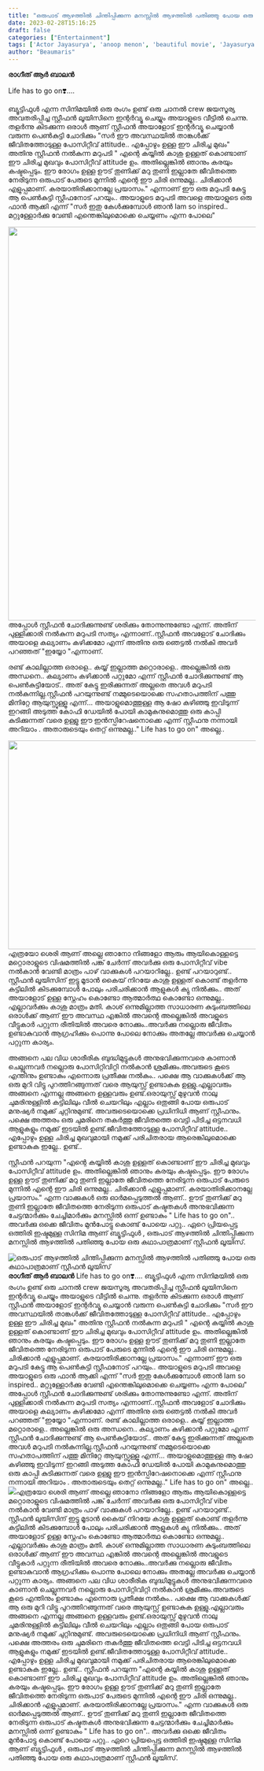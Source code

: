 ```yaml
---
title: "ഒരുപാട് ആഴത്തിൽ ചിന്തിപ്പിക്കുന്ന മനസ്സിൽ ആഴത്തിൽ പതിഞ്ഞു പോയ ഒരു കഥാപാത്രമാണ് സ്റ്റീഫൻ ലൂയിസ്‌"
date: 2023-02-28T15:16:25
draft: false
categories: ["Entertainment"]
tags: ['Actor Jayasurya', 'anoop menon', 'beautiful movie', 'Jayasurya']
author: "Beaumaris"
---
```


<strong>രാഗീത് ആർ ബാലൻ</strong>

Life has to go on❣️....

ബ്യൂട്ടിഫുൾ എന്ന സിനിമയിൽ ഒരു രംഗം ഉണ്ട് ഒരു ചാനൽ crew ജയസൂര്യ അവതരിപ്പിച്ച സ്റ്റീഫൻ ലൂയിസിനെ ഇന്റർവ്യൂ ചെയ്യും അയാളുടെ വീട്ടിൽ ചെന്നു. തളർന്നു കിടക്കുന്ന ഒരാൾ ആണ് സ്റ്റീഫൻ അയാളോട് ഇന്റർവ്യൂ ചെയ്യാൻ വരുന്ന പെൺകുട്ടി ചോദിക്കും
"സർ ഈ അവസ്ഥയിൽ താങ്കൾക്ക് ജീവിതത്തോടുള്ള പോസിറ്റീവ് attitude.. എപ്പോഴും ഉള്ള ഈ ചിരിച്ച മുഖം"
അതിനു സ്റ്റീഫൻ നൽകുന്ന മറുപടി
" എന്റെ കയ്യിൽ കാശു ഉള്ളത് കൊണ്ടാണ് ഈ ചിരിച്ച മുഖവും പോസിറ്റീവ് attitude ഉം. അതില്ലെങ്കിൽ ഞാനും കരയും കഷ്ടപ്പെടും. ഈ രോഗം ഉള്ള ഊട് തുണിക്ക് മറു തുണി ഇല്ലാതേ ജീവിതത്തെ നേരിടുന്ന ഒരുപാട് പേരുടെ മുന്നിൽ എന്റെ ഈ ചിരി ഒന്നുമല്ല.. ചിരിക്കാൻ എളുപ്പമാണ്. കരയാതിരിക്കാനല്ലേ പ്രയാസം." എന്നാണ്
ഈ ഒരു മറുപടി കേട്ടു ആ പെൺകുട്ടി സ്റ്റീഫനോട് പറയും.. അയാളുടെ മറുപടി അവളെ അയാളുടെ ഒരു ഫാൻ ആക്കി എന്ന്
"സർ ഇതു കേൾക്കുമ്പോൾ ഞാൻ Iam so inspired.. മറ്റുള്ളോർക്കു വേണ്ടി എന്തെങ്കിലുമൊക്കെ ചെയ്യണം എന്ന പോലെ"

<img class="size-large wp-image-385736 aligncenter" src="https://cdn.boolokam.com/articles/2023/02/r2r2r-1024x1024.jpg" alt="" width="800" height="800" />അപ്പോൾ സ്റ്റീഫൻ ചോദിക്കുന്നുണ്ട് ശരിക്കും തോന്നുന്നുണ്ടോ എന്ന്. അതിന് പുള്ളിക്കാരി നൽകുന്ന മറുപടി സത്യം എന്നാണ്..സ്റ്റീഫൻ അവളോട്‌ ചോദിക്കും അയാളെ കല്യാണം കഴിക്കമോ എന്ന് അതിനു ഒരു ഞെട്ടൽ നൽകി അവർ പറഞ്ഞത് "ഇയ്യോ "എന്നാണ്.

രണ്ട് കാലില്ലാത്ത ഒരാളെ.. കയ്യ് ഇല്ലാത്ത മറ്റൊരാളെ.. അല്ലെങ്കിൽ ഒരു അന്ധനെ.. കല്യാണം കഴിക്കാൻ പറ്റുമോ എന്ന് സ്റ്റീഫൻ ചോദിക്കുന്നുണ്ട് ആ പെൺകുട്ടിയോട്.. അത് കേട്ടു ഇരിക്കുന്നത് അല്ലതെ അവൾ മറുപടി നൽകുന്നില്ല.സ്റ്റീഫൻ പറയുന്നുണ്ട് നമ്മുടെയൊക്കെ സഹതാപത്തിന് പത്തു മിനിറ്റേ ആയുസ്സുള്ളൂ എന്ന്... അയാളുമൊത്തുള്ള ആ ഷോ കഴിഞ്ഞു ഇവിടുന്ന് ഇറങ്ങി അടുത്ത കോഫി ഡേയിൽ പോയി കാമുകനുമൊത്തു ഒരു കാപ്പി കുടിക്കുന്നത് വരെ ഉള്ളു ഈ ഇൻസ്പിറേഷനൊക്കെ എന്ന് സ്റ്റീഫനു നന്നായി അറിയാം . അതാരുടെയും തെറ്റ് ഒന്നുമല്ല.." Life has to go on" അല്ലെ..

<img class="size-full wp-image-385737 aligncenter" src="https://cdn.boolokam.com/articles/2023/02/r2rr2r2r22r.jpg" alt="" width="636" height="424" />എത്രയോ ശെരി ആണ് അല്ലെ ഞാനോ നിങ്ങളോ ആരും ആയികൊള്ളട്ടെ മറ്റൊരാളുടെ വിഷമത്തിൽ പങ്ക് ചേർന്ന് അവർക്കു ഒരു പോസിറ്റീവ് vibe നൽകാൻ വേണ്ടി മാത്രം പാഴ് വാക്കുകൾ പറയാറില്ലേ.. ഉണ്ട് പറയാറുണ്ട്.. സ്റ്റീഫൻ ലൂയിസിന് ഇട്ടു മൂടാൻ കൈയ് നിറയേ കാശു ഉള്ളത് കൊണ്ട് തളർന്നു കട്ടിലിൽ കിടക്കുമ്പോൾ പോലും പരിചരിക്കാൻ ആളുകൾ ക്യു നിൽക്കും.. അത് അയാളോട് ഉള്ള സ്നേഹം കൊണ്ടോ ആത്മാർത്ഥ കൊണ്ടോ ഒന്നുമല്ല.. എല്ലാവർക്കും കാശു മാത്രം മതി. കാശ് ഒന്നുമില്ലാത്ത സാധാരണ കുടുംബത്തിലെ ഒരാൾക്ക് ആണ് ഈ അവസ്ഥ എങ്കിൽ അവന്റെ അല്ലെങ്കിൽ അവളുടെ വീട്ടുകാർ പറ്റുന്ന രീതിയിൽ അവരെ നോക്കും..അവർക്കു നല്ലൊരു ജീവിതം ഉണ്ടാകുവാൻ ആഗ്രഹിക്കും പൊന്നു പോലെ നോക്കും അതല്ലേ അവർക്കു ചെയ്യാൻ പറ്റുന്ന കാര്യം.

അങ്ങനെ പല വിധ ശാരീരിക ബുദ്ധിമുട്ടുകൾ അനുഭവിക്കുന്നവരെ കാണാൻ ചെല്ലുന്നവർ നല്ലൊരു പോസിറ്റിവിറ്റി നൽകാൻ ശ്രമിക്കും.അവരുടെ കൂടെ എന്തിനും ഉണ്ടാകും എന്നൊരു പ്രതീക്ഷ നൽകും.. പക്ഷെ ആ വാക്കുകൾക്ക് ആ ഒരു മുറി വിട്ടു പുറത്തിറങ്ങുന്നത് വരെ ആയുസ്സ് ഉണ്ടാകുക ഉള്ളു.എല്ലാവരും അങ്ങനെ എന്നല്ല അങ്ങനെ ഉള്ളവരും ഉണ്ട്.ഒരായുസ്സ് മുഴുവൻ നാലു ചുമരിനുള്ളിൽ കട്ടിലിലും വീൽ ചെയറിലും എല്ലാം ഒതുങ്ങി പോയ ഒരുപാട് മനുഷ്യർ നമുക്ക് ചുറ്റിനുമുണ്ട്. അവരുടെയൊക്കെ പ്രധിനിധി ആണ് സ്റ്റീഫനും. പക്ഷെ അത്തരം ഒരു ചുമരിനെ തകർത്തു ജീവിതത്തെ വെട്ടി പിടിച്ച ഒട്ടനവധി ആളുകളും നമുക്ക് ഇടയിൽ ഉണ്ട്.ജീവിതത്തോടുള്ള പോസിറ്റീവ് attitude.. എപ്പോഴും ഉള്ള ചിരിച്ച മുഖവുമായി നമുക്ക് പരിചിതരായ ആരെങ്കിലുമൊക്കെ ഉണ്ടാകുക ഇല്ലേ.. ഉണ്ട്..

സ്റ്റീഫൻ പറയുന്ന "എന്റെ കയ്യിൽ കാശു ഉള്ളത് കൊണ്ടാണ് ഈ ചിരിച്ച മുഖവും പോസിറ്റീവ് attitude ഉം. അതില്ലെങ്കിൽ ഞാനും കരയും കഷ്ടപ്പെടും. ഈ രോഗം ഉള്ള ഊട് തുണിക്ക് മറു തുണി ഇല്ലാതേ ജീവിതത്തെ നേരിടുന്ന ഒരുപാട് പേരുടെ മുന്നിൽ എന്റെ ഈ ചിരി ഒന്നുമല്ല.. ചിരിക്കാൻ എളുപ്പമാണ്. കരയാതിരിക്കാനല്ലേ പ്രയാസം." എന്ന വാക്കുകൾ ഒരു ഓർമപ്പെടുത്തൽ ആണ്.. ഊട് തുണിക്ക് മറു തുണി ഇല്ലാതേ ജീവിതത്തെ നേരിടുന്ന ഒരുപാട് കഷ്ടതകൾ അനുഭവിക്കുന്ന ചേട്ടന്മാർക്കും ചേച്ചിമാർക്കും മനസ്സിൽ ഒന്ന് ഉണ്ടാകും " Life has to go on".. അവർക്കു ഒക്കെ ജീവിതം മുൻപോട്ടു കൊണ്ട് പോയെ പറ്റു..
ഏറെ പ്രിയപ്പെട്ട ഒത്തിരി ഇഷ്ടമുള്ള സിനിമ ആണ് ബ്യൂട്ടിഫുൾ , ഒരുപാട് ആഴത്തിൽ ചിന്തിപ്പിക്കുന്ന മനസ്സിൽ ആഴത്തിൽ പതിഞ്ഞു പോയ ഒരു കഥാപാത്രമാണ് സ്റ്റീഫൻ ലൂയിസ്‌.


![ഒരുപാട് ആഴത്തിൽ ചിന്തിപ്പിക്കുന്ന മനസ്സിൽ ആഴത്തിൽ പതിഞ്ഞു പോയ ഒരു കഥാപാത്രമാണ് സ്റ്റീഫൻ ലൂയിസ്‌](https://cdn.boolokam.com/articles/2023/02/r2r2r-1024x1024.jpg)**രാഗീത് ആർ ബാലൻ** Life has to go on❣️.... ബ്യൂട്ടിഫുൾ എന്ന സിനിമയിൽ ഒരു രംഗം ഉണ്ട് ഒരു ചാനൽ crew ജയസൂര്യ അവതരിപ്പിച്ച സ്റ്റീഫൻ ലൂയിസിനെ ഇന്റർവ്യൂ ചെയ്യും അയാളുടെ വീട്ടിൽ ചെന്നു. തളർന്നു കിടക്കുന്ന ഒരാൾ ആണ് സ്റ്റീഫൻ അയാളോട് ഇന്റർവ്യൂ ചെയ്യാൻ വരുന്ന പെൺകുട്ടി ചോദിക്കും "സർ ഈ അവസ്ഥയിൽ താങ്കൾക്ക് ജീവിതത്തോടുള്ള പോസിറ്റീവ് attitude.. എപ്പോഴും ഉള്ള ഈ ചിരിച്ച മുഖം" അതിനു സ്റ്റീഫൻ നൽകുന്ന മറുപടി " എന്റെ കയ്യിൽ കാശു ഉള്ളത് കൊണ്ടാണ് ഈ ചിരിച്ച മുഖവും പോസിറ്റീവ് attitude ഉം. അതില്ലെങ്കിൽ ഞാനും കരയും കഷ്ടപ്പെടും. ഈ രോഗം ഉള്ള ഊട് തുണിക്ക് മറു തുണി ഇല്ലാതേ ജീവിതത്തെ നേരിടുന്ന ഒരുപാട് പേരുടെ മുന്നിൽ എന്റെ ഈ ചിരി ഒന്നുമല്ല.. ചിരിക്കാൻ എളുപ്പമാണ്. കരയാതിരിക്കാനല്ലേ പ്രയാസം." എന്നാണ് ഈ ഒരു മറുപടി കേട്ടു ആ പെൺകുട്ടി സ്റ്റീഫനോട് പറയും.. അയാളുടെ മറുപടി അവളെ അയാളുടെ ഒരു ഫാൻ ആക്കി എന്ന് "സർ ഇതു കേൾക്കുമ്പോൾ ഞാൻ Iam so inspired.. മറ്റുള്ളോർക്കു വേണ്ടി എന്തെങ്കിലുമൊക്കെ ചെയ്യണം എന്ന പോലെ" അപ്പോൾ സ്റ്റീഫൻ ചോദിക്കുന്നുണ്ട് ശരിക്കും തോന്നുന്നുണ്ടോ എന്ന്. അതിന് പുള്ളിക്കാരി നൽകുന്ന മറുപടി സത്യം എന്നാണ്..സ്റ്റീഫൻ അവളോട്‌ ചോദിക്കും അയാളെ കല്യാണം കഴിക്കമോ എന്ന് അതിനു ഒരു ഞെട്ടൽ നൽകി അവർ പറഞ്ഞത് "ഇയ്യോ "എന്നാണ്. രണ്ട് കാലില്ലാത്ത ഒരാളെ.. കയ്യ് ഇല്ലാത്ത മറ്റൊരാളെ.. അല്ലെങ്കിൽ ഒരു അന്ധനെ.. കല്യാണം കഴിക്കാൻ പറ്റുമോ എന്ന് സ്റ്റീഫൻ ചോദിക്കുന്നുണ്ട് ആ പെൺകുട്ടിയോട്.. അത് കേട്ടു ഇരിക്കുന്നത് അല്ലതെ അവൾ മറുപടി നൽകുന്നില്ല.സ്റ്റീഫൻ പറയുന്നുണ്ട് നമ്മുടെയൊക്കെ സഹതാപത്തിന് പത്തു മിനിറ്റേ ആയുസ്സുള്ളൂ എന്ന്... അയാളുമൊത്തുള്ള ആ ഷോ കഴിഞ്ഞു ഇവിടുന്ന് ഇറങ്ങി അടുത്ത കോഫി ഡേയിൽ പോയി കാമുകനുമൊത്തു ഒരു കാപ്പി കുടിക്കുന്നത് വരെ ഉള്ളു ഈ ഇൻസ്പിറേഷനൊക്കെ എന്ന് സ്റ്റീഫനു നന്നായി അറിയാം . അതാരുടെയും തെറ്റ് ഒന്നുമല്ല.." Life has to go on" അല്ലെ.. ![](https://cdn.boolokam.com/articles/2023/02/r2rr2r2r22r.jpg)എത്രയോ ശെരി ആണ് അല്ലെ ഞാനോ നിങ്ങളോ ആരും ആയികൊള്ളട്ടെ മറ്റൊരാളുടെ വിഷമത്തിൽ പങ്ക് ചേർന്ന് അവർക്കു ഒരു പോസിറ്റീവ് vibe നൽകാൻ വേണ്ടി മാത്രം പാഴ് വാക്കുകൾ പറയാറില്ലേ.. ഉണ്ട് പറയാറുണ്ട്.. സ്റ്റീഫൻ ലൂയിസിന് ഇട്ടു മൂടാൻ കൈയ് നിറയേ കാശു ഉള്ളത് കൊണ്ട് തളർന്നു കട്ടിലിൽ കിടക്കുമ്പോൾ പോലും പരിചരിക്കാൻ ആളുകൾ ക്യു നിൽക്കും.. അത് അയാളോട് ഉള്ള സ്നേഹം കൊണ്ടോ ആത്മാർത്ഥ കൊണ്ടോ ഒന്നുമല്ല.. എല്ലാവർക്കും കാശു മാത്രം മതി. കാശ് ഒന്നുമില്ലാത്ത സാധാരണ കുടുംബത്തിലെ ഒരാൾക്ക് ആണ് ഈ അവസ്ഥ എങ്കിൽ അവന്റെ അല്ലെങ്കിൽ അവളുടെ വീട്ടുകാർ പറ്റുന്ന രീതിയിൽ അവരെ നോക്കും..അവർക്കു നല്ലൊരു ജീവിതം ഉണ്ടാകുവാൻ ആഗ്രഹിക്കും പൊന്നു പോലെ നോക്കും അതല്ലേ അവർക്കു ചെയ്യാൻ പറ്റുന്ന കാര്യം. അങ്ങനെ പല വിധ ശാരീരിക ബുദ്ധിമുട്ടുകൾ അനുഭവിക്കുന്നവരെ കാണാൻ ചെല്ലുന്നവർ നല്ലൊരു പോസിറ്റിവിറ്റി നൽകാൻ ശ്രമിക്കും.അവരുടെ കൂടെ എന്തിനും ഉണ്ടാകും എന്നൊരു പ്രതീക്ഷ നൽകും.. പക്ഷെ ആ വാക്കുകൾക്ക് ആ ഒരു മുറി വിട്ടു പുറത്തിറങ്ങുന്നത് വരെ ആയുസ്സ് ഉണ്ടാകുക ഉള്ളു.എല്ലാവരും അങ്ങനെ എന്നല്ല അങ്ങനെ ഉള്ളവരും ഉണ്ട്.ഒരായുസ്സ് മുഴുവൻ നാലു ചുമരിനുള്ളിൽ കട്ടിലിലും വീൽ ചെയറിലും എല്ലാം ഒതുങ്ങി പോയ ഒരുപാട് മനുഷ്യർ നമുക്ക് ചുറ്റിനുമുണ്ട്. അവരുടെയൊക്കെ പ്രധിനിധി ആണ് സ്റ്റീഫനും. പക്ഷെ അത്തരം ഒരു ചുമരിനെ തകർത്തു ജീവിതത്തെ വെട്ടി പിടിച്ച ഒട്ടനവധി ആളുകളും നമുക്ക് ഇടയിൽ ഉണ്ട്.ജീവിതത്തോടുള്ള പോസിറ്റീവ് attitude.. എപ്പോഴും ഉള്ള ചിരിച്ച മുഖവുമായി നമുക്ക് പരിചിതരായ ആരെങ്കിലുമൊക്കെ ഉണ്ടാകുക ഇല്ലേ.. ഉണ്ട്.. സ്റ്റീഫൻ പറയുന്ന "എന്റെ കയ്യിൽ കാശു ഉള്ളത് കൊണ്ടാണ് ഈ ചിരിച്ച മുഖവും പോസിറ്റീവ് attitude ഉം. അതില്ലെങ്കിൽ ഞാനും കരയും കഷ്ടപ്പെടും. ഈ രോഗം ഉള്ള ഊട് തുണിക്ക് മറു തുണി ഇല്ലാതേ ജീവിതത്തെ നേരിടുന്ന ഒരുപാട് പേരുടെ മുന്നിൽ എന്റെ ഈ ചിരി ഒന്നുമല്ല.. ചിരിക്കാൻ എളുപ്പമാണ്. കരയാതിരിക്കാനല്ലേ പ്രയാസം." എന്ന വാക്കുകൾ ഒരു ഓർമപ്പെടുത്തൽ ആണ്.. ഊട് തുണിക്ക് മറു തുണി ഇല്ലാതേ ജീവിതത്തെ നേരിടുന്ന ഒരുപാട് കഷ്ടതകൾ അനുഭവിക്കുന്ന ചേട്ടന്മാർക്കും ചേച്ചിമാർക്കും മനസ്സിൽ ഒന്ന് ഉണ്ടാകും " Life has to go on".. അവർക്കു ഒക്കെ ജീവിതം മുൻപോട്ടു കൊണ്ട് പോയെ പറ്റു.. ഏറെ പ്രിയപ്പെട്ട ഒത്തിരി ഇഷ്ടമുള്ള സിനിമ ആണ് ബ്യൂട്ടിഫുൾ , ഒരുപാട് ആഴത്തിൽ ചിന്തിപ്പിക്കുന്ന മനസ്സിൽ ആഴത്തിൽ പതിഞ്ഞു പോയ ഒരു കഥാപാത്രമാണ് സ്റ്റീഫൻ ലൂയിസ്‌.
